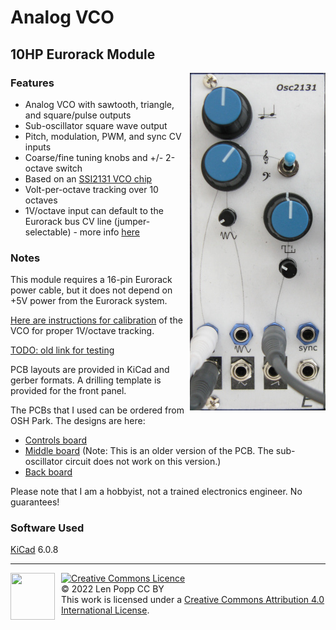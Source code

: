 # Analog VCO

## 10HP Eurorack Module

<img src="VCO-2131.jpg" style="float:right">

### Features
- Analog VCO with sawtooth, triangle, and square/pulse outputs
- Sub-oscillator square wave output
- Pitch, modulation, PWM, and sync CV inputs
- Coarse/fine tuning knobs and +/- 2-octave switch
- Based on an [SSI2131 VCO chip](https://soundsemiconductor.com/downloads/ssi2131datasheet.pdf)
- Volt-per-octave tracking over 10 octaves
- 1V/octave input can default to the Eurorack bus CV line (jumper-selectable) - more info [here](https://lenp.net/synth/eurorack-bus-cv-gate.html)

### Notes
This module requires a 16-pin Eurorack power cable, but it does not depend on +5V power from the Eurorack system.

[Here are instructions for calibration](https://lenp.net/synth/vco-calibration.html) of the VCO for proper 1V/octave tracking.

[TODO: old link for testing](calibration.md)

PCB layouts are provided in KiCad and gerber formats.
A drilling template is provided for the front panel.

The PCBs that I used can be ordered from OSH Park. The designs are here:
- [Controls board](https://oshpark.com/shared_projects/8MjA3NoD)
- [Middle board](https://oshpark.com/shared_projects/c16FyR7y) (Note: This is an older version of the PCB. The sub-oscillator circuit does not work on this version.)
- [Back board](https://oshpark.com/shared_projects/S84ptGBY)

Please note that I am a hobbyist, not a trained electronics engineer. No guarantees!

### Software Used

[KiCad](https://www.kicad.org/) 6.0.8

<hr /><div><div style="float:left; padding-right:10px;"><img src="https://i0.wp.com/www.oshwa.org/wp-content/uploads/2014/03/oshw-logo-100-px.png" width=71 height=75 /></div><div style="xfloat:left; padding-left:10px;"><a rel="license" href="http://creativecommons.org/licenses/by/4.0/"><img alt="Creative Commons Licence" style="border-width:0;" src="https://i.creativecommons.org/l/by/4.0/88x31.png" /></a><br />© 2022 Len Popp CC BY<br />This work is licensed under a <a rel="license" href="http://creativecommons.org/licenses/by/4.0/">Creative Commons Attribution 4.0 International License</a>.</div></div>